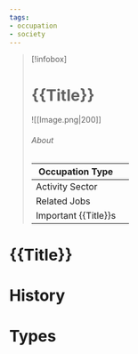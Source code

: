 ```yaml
---
tags:
- occupation
- society
---
```

> [!infobox]
> # {{Title}}
> ![[Image.png|200]]
> ###### About
> | Occupation Type |   |
> | ---- | ---- |
> | Activity Sector |  |
> | Related Jobs |  |
> | Important {{Title}}s |   |
# {{Title}}



# History



# Types

